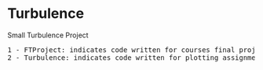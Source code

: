 # Turbulence
Small Turbulence Project
<pre>
1 - FTProject: indicates code written for courses final project
2 - Turbulence: indicates code written for plotting assignments. 
<pre>
